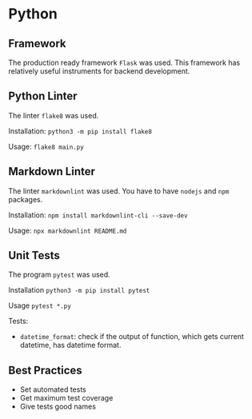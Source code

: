 # Python

## Framework

The production ready framework `Flask` was used.
This framework has relatively useful instruments for backend development.

## Python Linter

The linter `flake8` was used.

Installation: `python3 -m pip install flake8`

Usage: `flake8 main.py`

## Markdown Linter

The linter `markdownlint` was used. You have to have `nodejs` and `npm` packages.

Installation: `npm install markdownlint-cli --save-dev`

Usage: `npx markdownlint README.md`

## Unit Tests

The program `pytest` was used.

Installation `python3 -m pip install pytest`

Usage `pytest *.py`

Tests:

* `datetime_format`: check if the output of function, which gets current datetime, has datetime format.

## Best Practices

* Set automated tests
* Get maximum test coverage
* Give tests good names
